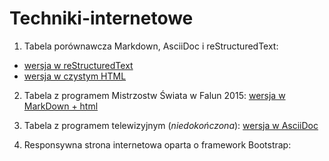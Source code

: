 # Techniki-internetowe

1. Tabela porównawcza Markdown, AsciiDoc i reStructuredText:
  * [ wersja w reStructuredText](https://github.com/StringHead/Techniki-internetowe/blob/master/MarkDown%2CAsciiDoc%2CreStructuredText-comparison.rst)
  * [ wersja w czystym HTML](https://github.com/StringHead/Techniki-internetowe/blob/master/MarkDown,%20AsciiDoc,%20reStructuredText%20-%20comparison.html)

2. Tabela z programem Mistrzostw Świata w Falun 2015:
[ wersja w MarkDown + html](https://github.com/StringHead/Techniki-internetowe/blob/master/Falun2015.md)

3. Tabela z programem telewizyjnym (*niedokończona*):
[ wersja w AsciiDoc](https://github.com/StringHead/Techniki-internetowe/blob/master/TV_Guide.adoc)

4. Responsywna strona internetowa oparta o framework Bootstrap:
